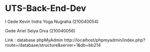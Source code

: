 # UTS-Back-End-Dev
I Gede Kevin Indra Yoga Nugraha (210040054)

Gede Ariel Seiya Diva (210040056)

Link : database phpMyAdmin
http://localhost/phpmyadmin/index.php?route=/database/structure&server=1&db=bb214
